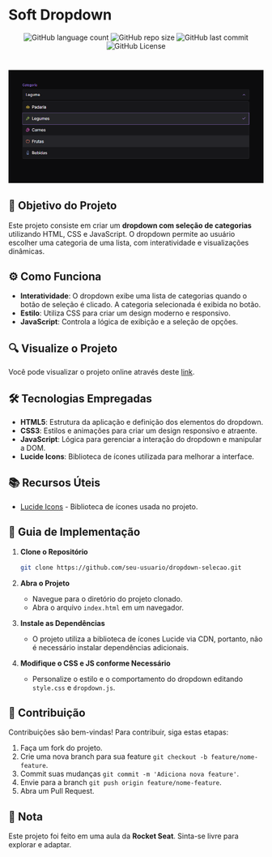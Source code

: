 # Soft Dropdown

<p align="center">
  <!-- Contador de linguagens do GitHub -->
  <img alt="GitHub language count" src="https://img.shields.io/github/languages/count/devAndreotti/soft-dropdown?color=FFF&labelColor=8E44AD&style=flat-square" >
  <!-- Tamanho do repositório no GitHub -->
  <img alt="GitHub repo size" src="https://img.shields.io/github/repo-size/devAndreotti/soft-dropdown?color=FFF&labelColor=8E44AD&style=flat-square" >
  <!-- Último commit no GitHub -->
  <img alt="GitHub last commit" src="https://img.shields.io/github/last-commit/devAndreotti/soft-dropdown?color=FFF&labelColor=8E44AD&style=flat-square" >
  <!-- Licença do GitHub -->
  <img alt="GitHub License" src="https://img.shields.io/github/license/devAndreotti/soft-dropdown?color=FFF&labelColor=8E44AD&style=flat-square" >
</p>

#

<div align="center">
  <img src="./dropdown.png" alt="Dropdown Banner"/>
</div>

## 🎯 Objetivo do Projeto

Este projeto consiste em criar um **dropdown com seleção de categorias** utilizando HTML, CSS e JavaScript. O dropdown permite ao usuário escolher uma categoria de uma lista, com interatividade e visualizações dinâmicas.

## ⚙️ Como Funciona

- **Interatividade**: O dropdown exibe uma lista de categorias quando o botão de seleção é clicado. A categoria selecionada é exibida no botão.
- **Estilo**: Utiliza CSS para criar um design moderno e responsivo.
- **JavaScript**: Controla a lógica de exibição e a seleção de opções.

## 🔍 Visualize o Projeto

Você pode visualizar o projeto online através deste [link](https://devandreotti.github.io/soft-dropdown/).

## 🛠 Tecnologias Empregadas

- **HTML5**: Estrutura da aplicação e definição dos elementos do dropdown.
- **CSS3**: Estilos e animações para criar um design responsivo e atraente.
- **JavaScript**: Lógica para gerenciar a interação do dropdown e manipular a DOM.
- **Lucide Icons**: Biblioteca de ícones utilizada para melhorar a interface.

## 📚 Recursos Úteis

- [Lucide Icons](https://lucide.dev) - Biblioteca de ícones usada no projeto.

## 🧭 Guia de Implementação

1. **Clone o Repositório**
   ```bash
   git clone https://github.com/seu-usuario/dropdown-selecao.git
   ```

2. **Abra o Projeto**
   - Navegue para o diretório do projeto clonado.
   - Abra o arquivo `index.html` em um navegador.

3. **Instale as Dependências**
   - O projeto utiliza a biblioteca de ícones Lucide via CDN, portanto, não é necessário instalar dependências adicionais.

4. **Modifique o CSS e JS conforme Necessário**
   - Personalize o estilo e o comportamento do dropdown editando `style.css` e `dropdown.js`.

## 💪 Contribuição

Contribuições são bem-vindas! Para contribuir, siga estas etapas:

1. Faça um fork do projeto.
2. Crie uma nova branch para sua feature `git checkout -b feature/nome-feature`.
3. Commit suas mudanças `git commit -m 'Adiciona nova feature'`.
4. Envie para a branch `git push origin feature/nome-feature`.
5. Abra um Pull Request.

## 📝 Nota

Este projeto foi feito em uma aula da **Rocket Seat**. Sinta-se livre para explorar e adaptar.
